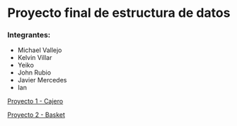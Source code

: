 # Proyecto final de estructura de datos

### Integrantes:

- Michael Vallejo
- Kelvin Villar
- Yeiko
- John Rubio
- Javier Mercedes
- Ian

[Proyecto 1 - Cajero](./cajero/readme.md)

[Proyecto 2 - Basket](./basket/readme.md)